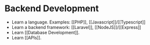 
# Backend Development

- Learn a language. Examples: [[PHP]], [[Javascript]]/[[Typescript]]
- Learn a backend framework: [[Laravel]], [[NodeJS]]/[[Express]]
- Learn [[Database Development]].
- Learn [[APIs]].